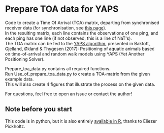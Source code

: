 # Prepare TOA data for YAPS

Code to create a Time Of Arrival (TOA) matrix, departing from synchronised receiver data (for synchronisation, see [this page](https://github.com/JennaVergeynst/time_synchronization)).   
In the resulting matrix, each line contains the observations of one ping, and each ping has one line (if not observed, this is a line of NaT's).   
The TOA matrix can be fed to the [YAPS algorithm](https://github.com/baktoft/yaps), presented in Baktoft, Gjelland, Økland & Thygesen (2017): Positioning of aquatic animals based on time-of-arrival and random walk models using YAPS (Yet Another Positioning Solver).

Prepare_toa_data.py contains all required functions.   
Run Use_of_prepare_toa_data.py to create a TOA-matrix from the given example data.   
This will also create 4 figures that illustrate the process on the given data.   

For questions, feel free to open an issue or contact the author!

## Note before you start
This code is in python, but it is also entirely [available in R](https://github.com/elipickh/ReceiverArrays), thanks to Eliezer Pickholtz.